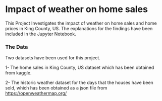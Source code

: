 # Impact of weather on home sales

This Project Investigates the impact of weather on home sales and home prices in King County, US. The explanations for the findings have been included in the Jupyter Notebook.

### The Data

Two datasets have been used for this project.

1- The home sales in King County, US dataset which has been obtained from kaggle.


2- The historic weather dataset for the days that the houses have been sold, which has been obtained as a json file from https://openweathermap.org/

